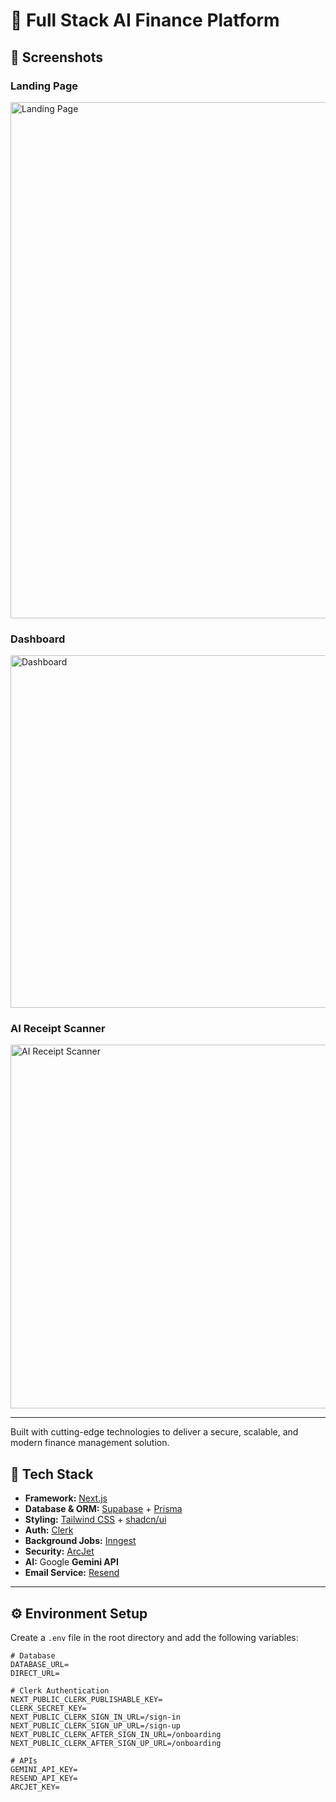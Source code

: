 # 💸 Full Stack AI Finance Platform  

## 📸 Screenshots  

### Landing Page  
<img width="1053" height="826" alt="Landing Page" src="https://github.com/user-attachments/assets/a232da5f-ea9e-4e6f-95cc-95590a3f6d11" />  

### Dashboard  
<img width="1020" height="564" alt="Dashboard" src="https://github.com/user-attachments/assets/e40832f3-df29-4e7a-96ce-c7b4ee1fe470" />  

### AI Receipt Scanner  
<img width="999" height="582" alt="AI Receipt Scanner" src="https://github.com/user-attachments/assets/dc7279f6-e8e8-4fe0-bdf6-b3c07c3b8807" />  

---

Built with cutting-edge technologies to deliver a secure, scalable, and modern finance management solution.  

## 🚀 Tech Stack
- **Framework:** [Next.js](https://nextjs.org/)  
- **Database & ORM:** [Supabase](https://supabase.com/) + [Prisma](https://www.prisma.io/)  
- **Styling:** [Tailwind CSS](https://tailwindcss.com/) + [shadcn/ui](https://ui.shadcn.com/)  
- **Auth:** [Clerk](https://clerk.com/)  
- **Background Jobs:** [Inngest](https://www.inngest.com/)  
- **Security:** [ArcJet](https://arcjet.com/)  
- **AI:** Google **Gemini API**  
- **Email Service:** [Resend](https://resend.com/)  

---

## ⚙️ Environment Setup  

Create a `.env` file in the root directory and add the following variables:  

```env
# Database
DATABASE_URL=
DIRECT_URL=

# Clerk Authentication
NEXT_PUBLIC_CLERK_PUBLISHABLE_KEY=
CLERK_SECRET_KEY=
NEXT_PUBLIC_CLERK_SIGN_IN_URL=/sign-in
NEXT_PUBLIC_CLERK_SIGN_UP_URL=/sign-up
NEXT_PUBLIC_CLERK_AFTER_SIGN_IN_URL=/onboarding
NEXT_PUBLIC_CLERK_AFTER_SIGN_UP_URL=/onboarding

# APIs
GEMINI_API_KEY=
RESEND_API_KEY=
ARCJET_KEY=
